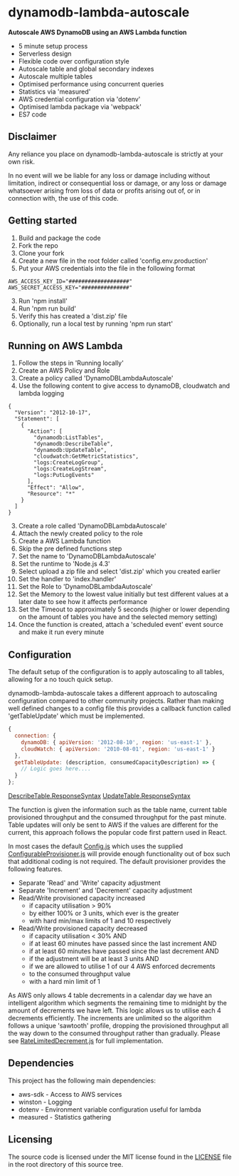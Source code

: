 # dynamodb-lambda-autoscale
**Autoscale AWS DynamoDB using an AWS Lambda function**

+ 5 minute setup process
+ Serverless design
+ Flexible code over configuration style
+ Autoscale table and global secondary indexes
+ Autoscale multiple tables
+ Optimised performance using concurrent queries
+ Statistics via 'measured'
+ AWS credential configuration via 'dotenv'
+ Optimised lambda package via 'webpack'
+ ES7 code

## Disclaimer

Any reliance you place on dynamodb-lambda-autoscale is strictly at your own
risk.

In no event will we be liable for any loss or damage including without
limitation, indirect or consequential loss or damage, or any loss or damage
whatsoever arising from loss of data or profits arising out of, or in
connection with, the use of this code.

## Getting started

1. Build and package the code
  1. Fork the repo
  2. Clone your fork
  3. Create a new file in the root folder called 'config.env.production'
  4. Put your AWS credentials into the file in the following format
  ~~~~
  AWS_ACCESS_KEY_ID="###################"
  AWS_SECRET_ACCESS_KEY="###############"
  ~~~~
  3. Run 'npm install'
  4. Run 'npm run build'
  5. Verify this has created a 'dist.zip' file
  6. Optionally, run a local test by running 'npm run start'

## Running on AWS Lambda

1. Follow the steps in 'Running locally'
2. Create an AWS Policy and Role
  1. Create a policy called 'DynamoDBLambdaAutoscale'
  2. Use the following content to give access to dynamoDB, cloudwatch and lambda logging
  ~~~~
  {
    "Version": "2012-10-17",
    "Statement": [
      {
        "Action": [
          "dynamodb:ListTables",
          "dynamodb:DescribeTable",
          "dynamodb:UpdateTable",
          "cloudwatch:GetMetricStatistics",
          "logs:CreateLogGroup",
          "logs:CreateLogStream",
          "logs:PutLogEvents"
        ],
        "Effect": "Allow",
        "Resource": "*"
      }
    ]
  }
  ~~~~
  3. Create a role called 'DynamoDBLambdaAutoscale'
  4. Attach the newly created policy to the role
3. Create a AWS Lambda function
  1. Skip the pre defined functions step
  2. Set the name to 'DynamoDBLambdaAutoscale'
  3. Set the runtime to 'Node.js 4.3'
  4. Select upload a zip file and select 'dist.zip' which you created earlier
  5. Set the handler to 'index.handler'
  6. Set the Role to 'DynamoDBLambdaAutoscale'
  7. Set the Memory to the lowest value initially but test different values at a later date to see how it affects performance
  8. Set the Timeout to approximately 5 seconds (higher or lower depending on the amount of tables you have and the selected memory setting)
  9. Once the function is created, attach a 'scheduled event' event source and make it run every minute

## Configuration

The default setup of the configuration is to apply autoscaling to all tables,
allowing for a no touch quick setup.

dynamodb-lambda-autoscale takes a different approach to autoscaling
configuration compared to other community projects.  Rather than making well
defined changes to a config file this provides a callback function called
'getTableUpdate' which must be implemented.

```javascript
{
  connection: {
    dynamoDB: { apiVersion: '2012-08-10', region: 'us-east-1' },
    cloudWatch: { apiVersion: '2010-08-01', region: 'us-east-1' }
  },
  getTableUpdate: (description, consumedCapacityDescription) => {
    // Logic goes here....
  }
};
```

[DescribeTable.ResponseSyntax](http://docs.aws.amazon.com/amazondynamodb/latest/APIReference/API_DescribeTable.html#API_DescribeTable_ResponseSyntax)
[UpdateTable.ResponseSyntax](http://docs.aws.amazon.com/amazondynamodb/latest/APIReference/API_UpdateTable.html#API_UpdateTable_ResponseSyntax)

The function is given the information such as the table name, current table
provisioned throughput and the consumed throughput for the past minute.
Table updates will only be sent to AWS if the values are different for the
current, this approach follows the popular code first pattern used in React.

In most cases the default [Config.js](./src/Config.js) which uses the supplied
[ConfigurableProvisioner.js](./src/ConfigurableProvisioner.js) will provide
enough functionality out of box such that additional coding is not required.
The default provisioner provides the following features.

- Separate 'Read' and 'Write' capacity adjustment
- Separate 'Increment' and 'Decrement' capacity adjustment
- Read/Write provisioned capacity increased
  - if capacity utilisation > 90%
  - by either 100% or 3 units, which ever is the greater
  - with hard min/max limits of 1 and 10 respectively
- Read/Write provisioned capacity decreased
  - if capacity utilisation < 30% AND
  - if at least 60 minutes have passed since the last increment AND
  - if at least 60 minutes have passed since the last decrement AND
  - if the adjustment will be at least 3 units AND
  - if we are allowed to utilise 1 of our 4 AWS enforced decrements
  - to the consumed throughput value
  - with a hard min limit of 1

As AWS only allows 4 table decrements in a calendar day we have an intelligent
algorithm which segments the remaining time to midnight by the amount of
decrements we have left.  This logic allows us to utilise each 4 decrements
efficiently.  The increments are unlimited so the algorithm follows a unique
'sawtooth' profile, dropping the provisioned throughput all the way down to
the consumed throughput rather than gradually.  Please see
[RateLimitedDecrement.js](./src/RateLimitedDecrement.js) for full
implementation.

## Dependencies

This project has the following main dependencies:
+ aws-sdk - Access to AWS services
+ winston - Logging
+ dotenv - Environment variable configuration useful for lambda
+ measured - Statistics gathering

## Licensing

The source code is licensed under the MIT license found in the
[LICENSE](LICENSE) file in the root directory of this source tree.
